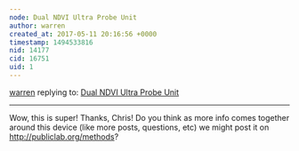 ```yaml
---
node: Dual NDVI Ultra Probe Unit
author: warren
created_at: 2017-05-11 20:16:56 +0000
timestamp: 1494533816
nid: 14177
cid: 16751
uid: 1
---
```




[warren](../profile/warren) replying to: [Dual NDVI Ultra Probe Unit](../notes/cfastie/05-11-2017/dual-ndvi-ultra-probe-unit)

----
Wow, this is super! Thanks, Chris! Do you think as more info comes together around this device (like more posts, questions, etc) we might post it on http://publiclab.org/methods? 